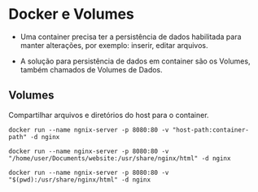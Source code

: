 # Docker e Volumes

 - Uma container precisa ter a persistência de dados habilitada para manter alterações, por exemplo: inserir, 
 editar arquivos.

 - A solução para persistência de dados em container são os Volumes, também chamados de Volumes de Dados.

## Volumes

Compartilhar arquivos e diretórios do host para o container.

    docker run --name ngnix-server -p 8080:80 -v "host-path:container-path" -d nginx

    docker run --name nginx-server -p 8080:80 -v "/home/user/Documents/website:/usr/share/nginx/html" -d nginx

    docker run --name ngnix-server -p 8080:80 -v "$(pwd):/usr/share/nginx/html" -d nginx

